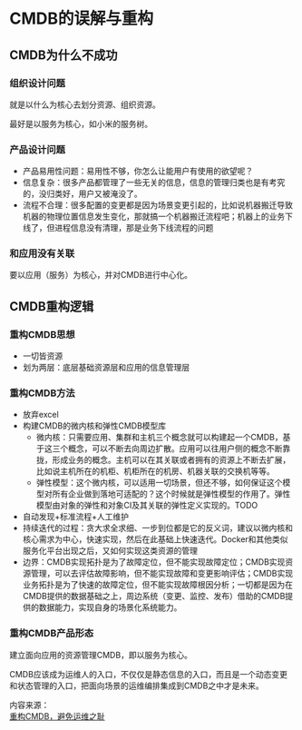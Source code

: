 # CMDB的误解与重构

## CMDB为什么不成功

### 组织设计问题

就是以什么为核心去划分资源、组织资源。

最好是以服务为核心，如小米的服务树。

### 产品设计问题

* 产品易用性问题：易用性不够，你怎么让能用户有使用的欲望呢？
* 信息复杂：很多产品都管理了一些无关的信息，信息的管理归类也是有考究的，没归类好，用户又被淹没了。
* 流程不合理：很多配置的变更都是因为场景变更引起的，比如说机器搬迁导致机器的物理位置信息发生变化，那就搞一个机器搬迁流程吧；机器上的业务下线了，但进程信息没有清理，那是业务下线流程的问题

### 和应用没有关联

要以应用（服务）为核心，并对CMDB进行中心化。

## CMDB重构逻辑

### 重构CMDB思想

* 一切皆资源
* 划为两层：底层基础资源层和应用的信息管理层

### 重构CMDB方法

* 放弃excel
* 构建CMDB的微内核和弹性CMDB模型库
  * 微内核：只需要应用、集群和主机三个概念就可以构建起一个CMDB，基于这三个概念，可以不断去向周边扩散。应用可以往用户侧的概念不断靠拢，形成业务的概念。主机可以在其关联或者拥有的资源上不断去扩展，比如说主机所在的机柜、机柜所在的机房、机器关联的交换机等等。
  * 弹性模型：这个微内核，可以适用一切场景，但还不够，如何保证这个模型对所有企业做到落地可适配的？这个时候就是弹性模型的作用了。弹性模型由对象的弹性和对象CI及其关联的弹性定义实现的。TODO
* 自动发现+标准流程+人工维护
* 持续迭代的过程：贪大求全求细、一步到位都是它的反义词，建议以微内核和核心需求为中心，快速实现，然后在此基础上快速迭代。Docker和其他类似服务化平台出现之后，又如何实现这类资源的管理
* 边界：CMDB实现拓扑是为了故障定位，但不能实现故障定位；CMDB实现资源管理，可以去评估故障影响，但不能实现故障和变更影响评估；CMDB实现业务拓扑是为了快速的故障定位，但不能实现故障根因分析；一切都是因为在CMDB提供的数据基础之上，周边系统（变更、监控、发布）借助的CMDB提供的数据能力，实现自身的场景化系统能力。

### 重构CMDB产品形态

建立面向应用的资源管理CMDB，即以服务为核心。

CMDB应该成为运维人的入口，不仅仅是静态信息的入口，而且是一个动态变更和状态管理的入口，把面向场景的运维编排集成到CMDB之中才是未来。

内容来源：  
[重构CMDB，避免运维之耻](http://www.yunweipai.com/archives/6856.html)

